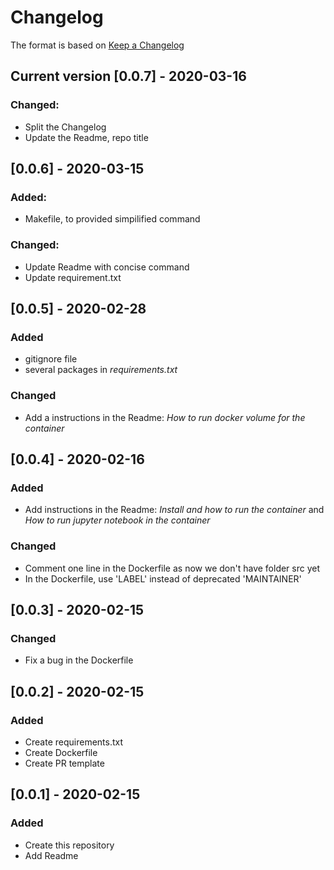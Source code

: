 # Changelog

The format is based on [Keep a Changelog](https://keepachangelog.com/en/1.0.0/)

## Current version [0.0.7] - 2020-03-16

### Changed:

- Split the Changelog
- Update the Readme, repo title

## [0.0.6] - 2020-03-15

### Added:

- Makefile, to provided simpilified command

### Changed:

- Update Readme with concise command
- Update requirement.txt

## [0.0.5] - 2020-02-28

### Added

- gitignore file
- several packages in _requirements.txt_

### Changed

- Add a instructions in the Readme: _How to run docker volume for the container_

## [0.0.4] - 2020-02-16

### Added

- Add instructions in the Readme: _Install and how to run the container_ and _How to run jupyter notebook in the container_

### Changed

- Comment one line in the Dockerfile as now we don't have folder src yet
- In the Dockerfile, use 'LABEL' instead of deprecated 'MAINTAINER'

## [0.0.3] - 2020-02-15

### Changed

- Fix a bug in the Dockerfile

## [0.0.2] - 2020-02-15

### Added

- Create requirements.txt
- Create Dockerfile
- Create PR template

## [0.0.1] - 2020-02-15

### Added

- Create this repository
- Add Readme
